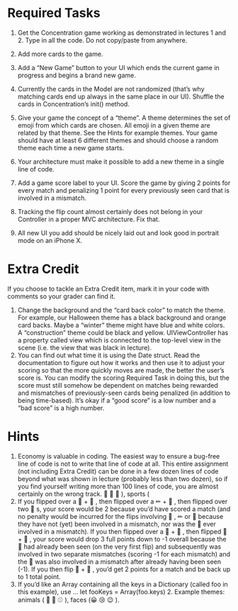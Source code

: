 #  Required Tasks
1. Get the Concentration game working as demonstrated in lectures 1 and 2. Type in all the code. Do not copy/paste from anywhere.


2. Add more cards to the game.
3. Add a “New Game” button to your UI which ends the current game in progress and begins a brand new game.
4. Currently the cards in the Model are not randomized (that’s why matching cards end up always in the same place in our UI). Shuffle the cards in Concentration’s init() method.
5. Give your game the concept of a “theme”. A theme determines the set of emoji from which cards are chosen. All emoji in a given theme are related by that theme. See the Hints for example themes. Your game should have at least 6 different themes and should choose a random theme each time a new game starts.
6. Your architecture must make it possible to add a new theme in a single line of code.
7. Add a game score label to your UI. Score the game by giving 2 points for every match and penalizing 1 point for every previously seen card that is involved in a mismatch.
8. Tracking the flip count almost certainly does not belong in your Controller in a proper MVC architecture. Fix that.
9. All new UI you add should be nicely laid out and look good in portrait mode on an iPhone X.

#  Extra Credit
If you choose to tackle an Extra Credit item, mark it in your code with comments so your grader can find it.
1. Change the background and the “card back color” to match the theme. For example, our Halloween theme has a black background and orange card backs. Maybe a “winter” theme might have blue and white colors. A “construction” theme could be black and yellow. UIViewController has a property called view which is connected to the top-level view in the scene (i.e. the view that was black in lecture).
2. You can find out what time it is using the Date struct. Read the documentation to figure out how it works and then use it to adjust your scoring so that the more quickly moves are made, the better the user’s score is. You can modify the scoring Required Task in doing this, but the score must still somehow be dependent on matches being rewarded and mismatches of previously-seen cards being penalized (in addition to being time-based). It’s okay if a “good score” is a low number and a “bad score” is a high number.

#  Hints
1. Economy is valuable in coding. The easiest way to ensure a bug-free line of code is not to write that line of code at all. This entire assignment (not including Extra Credit) can be done in a few dozen lines of code beyond what was shown in lecture (probably less than two dozen), so if you find yourself writing more than 100 lines of code, you are almost certainly on the wrong track.
🐼 🐔 🦄 ), sports (
3. If you flipped over a 🐧 + 👻 , then flipped over a ✏ + 🏀 , then flipped over two
👻 s, your score would be 2 because you’d have scored a match (and no penalty would
be incurred for the flips involving 🐧 , ✏ or 🏀 because they have not (yet) been
involved in a mismatch, nor was the 👻 ever involved in a mismatch). If you then
flipped over a 🐧 + 🐼 , then flipped 🏀 + 🐧 , your score would drop 3 full points
down to -1 overall because the 🐧 had already been seen (on the very first flip) and subsequently was involved in two separate mismatches (scoring -1 for each mismatch)
and the 🏀 was also involved in a mismatch after already having been seen (-1). If you then flip 🐧 + 🐧 , you’d get 2 points for a match and be back up to 1 total point.
4. If you’d like an Array containing all the keys in a Dictionary (called foo in this example), use ...
let fooKeys = Array(foo.keys)
         2. Example themes: animals (
🏀 🏈 ⚾ ), faces (😀 😢 😉 ).
                 
                 
                 

